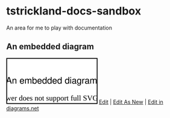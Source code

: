 # tstrickland-docs-sandbox
An area for me to play with documentation

## An embedded diagram
![Embedded diagram](assets/embedded-1.svg)
<a href="http://jgraph.github.io/drawio-github/edit-diagram.html?repo=ch-tstrickland/tstrickland-docs-sandbox&path=assets/embedded-1.svg" target="_blank">Edit</a> | <a href="https://app.diagrams.net/#Uhttps://app.diagrams.net/#Uhttps%3A%2F%2Fraw.githubusercontent.com%2Fch-tstrickland%2Ftstrickland-docs-sandbox%2Fmaster%2Fassets%2Fembedded-1.svg" target="_blank">Edit As New</a> | <a href="https://app.diagrams.net/#Hjgraph%2Fch-tstrickland%2Ftstrickland-docs-sandbox%2Fmaster%2Fassets%2Fembedded-1.svg" target="_blank">Edit in diagrams.net</a>

